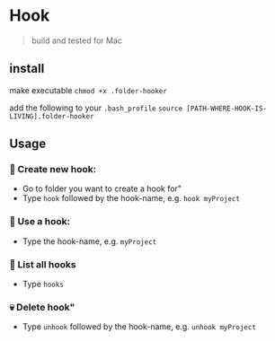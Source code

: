 # Hook
> build and tested for Mac

## install

make executable
`chmod +x .folder-hooker`

add the following to your `.bash_profile`
`source [PATH-WHERE-HOOK-IS-LIVING].folder-hooker`

## Usage

### 👷 Create new hook:
- Go to folder you want to create a hook for"
- Type `hook` followed by the hook-name, e.g. `hook myProject`

### 🏃  Use a hook:
- Type the hook-name, e.g. `myProject`
	   
### 🤔  List all hooks
- Type `hooks`

### 💀  Delete hook"
- Type `unhook` followed by the hook-name, e.g. `unhook myProject`

